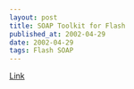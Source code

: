 ```yaml
---
layout: post
title: SOAP Toolkit for Flash
published_at: 2002-04-29
date: 2002-04-29
tags: Flash SOAP
---
```


[Link](http://software.mrev.com/)  